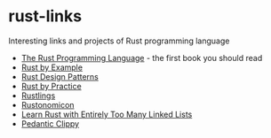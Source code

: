 # rust-links
Interesting links and projects of Rust programming language

* [The Rust Programming Language](https://doc.rust-lang.org/stable/book/) - the first book you should read
* [Rust by Example](https://doc.rust-lang.org/rust-by-example/)
* [Rust Design Patterns](https://rust-unofficial.github.io/patterns/)
* [Rust by Practice](https://practice.rs/why-exercise.html)
* [Rustlings](https://github.com/rust-lang/rustlings)
* [Rustonomicon](https://doc.rust-lang.org/nomicon/)
* [Learn Rust with Entirely Too Many Linked Lists](https://rust-unofficial.github.io/too-many-lists/)
* [Pedantic Clippy](https://zhauniarovich.com/post/2021/2021-09-pedantic-clippy/)
